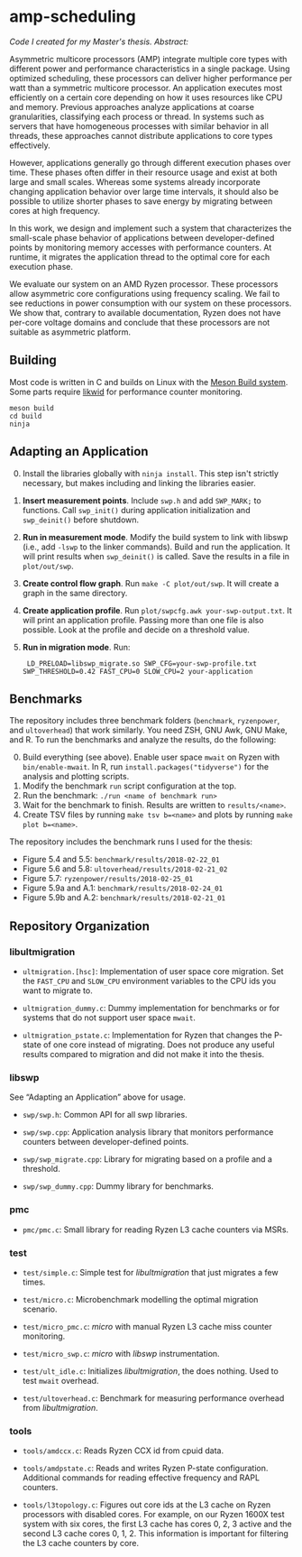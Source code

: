 amp-scheduling
==============

*Code I created for my Master's thesis. Abstract:*

Asymmetric multicore processors (AMP) integrate multiple core types with
different power and performance characteristics in a single package. Using
optimized scheduling, these processors can deliver higher performance per watt
than a symmetric multicore processor. An application executes most efficiently
on a certain core depending on how it uses resources like CPU and memory.
Previous approaches analyze applications at coarse granularities, classifying
each process or thread. In systems such as servers that have homogeneous
processes with similar behavior in all threads, these approaches cannot
distribute applications to core types effectively.

However, applications generally go through different execution phases over
time.  These phases often differ in their resource usage and exist at both
large and small scales. Whereas some systems already incorporate changing
application behavior over large time intervals, it should also be possible to
utilize shorter phases to save energy by migrating between cores at high
frequency.

In this work, we design and implement such a system that characterizes the
small-scale phase behavior of applications between developer-defined points by
monitoring memory accesses with performance counters. At runtime, it migrates
the application thread to the optimal core for each execution phase.

We evaluate our system on an AMD Ryzen processor. These processors allow
asymmetric core configurations using frequency scaling. We fail to see
reductions in power consumption with our system on these processors. We show
that, contrary to available documentation, Ryzen does not have per-core voltage
domains and conclude that these processors are not suitable as asymmetric
platform.

Building
--------

Most code is written in C and builds on Linux with the [Meson Build
system][meson]. Some parts require [likwid][] for performance counter
monitoring.

    meson build
	cd build
	ninja

Adapting an Application
-----------------------

0. Install the libraries globally with `ninja install`. This step isn't
   strictly necessary, but makes including and linking the libraries easier.

1. **Insert measurement points**. Include `swp.h` and add `SWP_MARK;` to
   functions. Call `swp_init()` during application initialization and
   `swp_deinit()` before shutdown.

2. **Run in measurement mode**. Modify the build system to link with libswp
   (i.e., add `-lswp` to the linker commands). Build and run the application.
   It will print results when `swp_deinit()` is called. Save the results in a
   file in `plot/out/swp`.

3. **Create control flow graph**. Run `make -C plot/out/swp`. It will create a
   graph in the same directory.

4. **Create application profile**. Run `plot/swpcfg.awk your-swp-output.txt`.
   It will print an application profile. Passing more than one file is also
   possible. Look at the profile and decide on a threshold value.

5. **Run in migration mode**. Run: 

        LD_PRELOAD=libswp_migrate.so SWP_CFG=your-swp-profile.txt SWP_THRESHOLD=0.42 FAST_CPU=0 SLOW_CPU=2 your-application

Benchmarks
----------

The repository includes three benchmark folders (`benchmark`, `ryzenpower`, and
`ultoverhead`) that work similarly. You need ZSH, GNU Awk, GNU Make, and R. To
run the benchmarks and analyze the results, do the following:

0. Build everything (see above). Enable user space `mwait` on Ryzen with
   `bin/enable-mwait`. In R, run `install.packages("tidyverse")` for the
   analysis and plotting scripts.
1. Modify the benchmark `run` script configuration at the top.
2. Run the benchmark: `./run <name of benchmark run>`
3. Wait for the benchmark to finish. Results are written to `results/<name>`.
4. Create TSV files by running `make tsv b=<name>` and plots by running
   `make plot b=<name>`.

The repository includes the benchmark runs I used for the thesis:

 - Figure 5.4 and 5.5: `benchmark/results/2018-02-22_01`
 - Figure 5.6 and 5.8: `ultoverhead/results/2018-02-21_02`
 - Figure 5.7: `ryzenpower/results/2018-02-25_01`
 - Figure 5.9a and A.1: `benchmark/results/2018-02-24_01`
 - Figure 5.9b and A.2: `benchmark/results/2018-02-21_01`

Repository Organization
-----------------------

### libultmigration

 - `ultmigration.[hsc]`: Implementation of user space core migration. Set the
   `FAST_CPU` and `SLOW_CPU` environment variables to the CPU ids you want to
   migrate to.

 - `ultmigration_dummy.c`: Dummy implementation for benchmarks or for systems
   that do not support user space `mwait`.

 - `ultmigration_pstate.c`: Implementation for Ryzen that changes the P-state
   of one core instead of migrating. Does not produce any useful results
   compared to migration and did not make it into the thesis.

### libswp

See “Adapting an Application” above for usage.

 - `swp/swp.h`: Common API for all swp libraries.

 - `swp/swp.cpp`: Application analysis library that monitors performance
   counters between developer-defined points. 

 - `swp/swp_migrate.cpp`: Library for migrating based on a profile and a
   threshold.

 - `swp/swp_dummy.cpp`: Dummy library for benchmarks.

### pmc

 - `pmc/pmc.c`: Small library for reading Ryzen L3 cache counters via MSRs.

### test

 - `test/simple.c`: Simple test for *libultmigration* that just migrates a few
   times.

 - `test/micro.c`: Microbenchmark modelling the optimal migration scenario. 

 - `test/micro_pmc.c`: *micro* with manual Ryzen L3 cache miss counter
   monitoring.

 - `test/micro_swp.c`: *micro* with *libswp* instrumentation.

 - `test/ult_idle.c`: Initializes *libultmigration*, the does nothing. Used to
   test `mwait` overhead.

 - `test/ultoverhead.c`: Benchmark for measuring performance overhead from
   *libultmigration*.

### tools

 - `tools/amdccx.c`: Reads Ryzen CCX id from cpuid data.

 - `tools/amdpstate.c`: Reads and writes Ryzen P-state configuration.
   Additional commands for reading effective frequency and RAPL counters.

 - `tools/l3topology.c`: Figures out core ids at the L3 cache on Ryzen
   processors with disabled cores. For example, on our Ryzen 1600X test system
   with six cores, the first L3 cache has cores 0, 2, 3 active and the second
   L3 cache cores 0, 1, 2. This information is important for filtering the L3
   cache counters by core.

[meson]: http://mesonbuild.com/
[likwid]: https://github.com/RRZE-HPC/likwid
